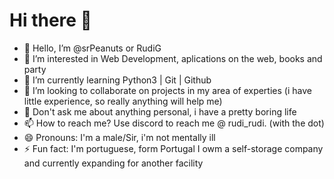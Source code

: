 # Hi there 👋

- 👋 Hello, I’m @srPeanuts or RudiG
- 👀 I’m interested in Web Development, aplications on the web, books and party
- 🌱 I’m currently learning Python3 | Git | Github
- 💞️ I’m looking to collaborate on projects in my area of experties (i have little experience, so really anything will help me)
- 💬 Don't ask me about anything personal, i have a pretty boring life
- 📫 How to reach me? Use discord to reach me @ rudi_rudi. (with the dot)
- 😄 Pronouns: I'm a male/Sir, i'm not mentally ill
- ⚡ Fun fact: I'm portuguese, form Portugal I owm a self-storage company and currently expanding for another facility
